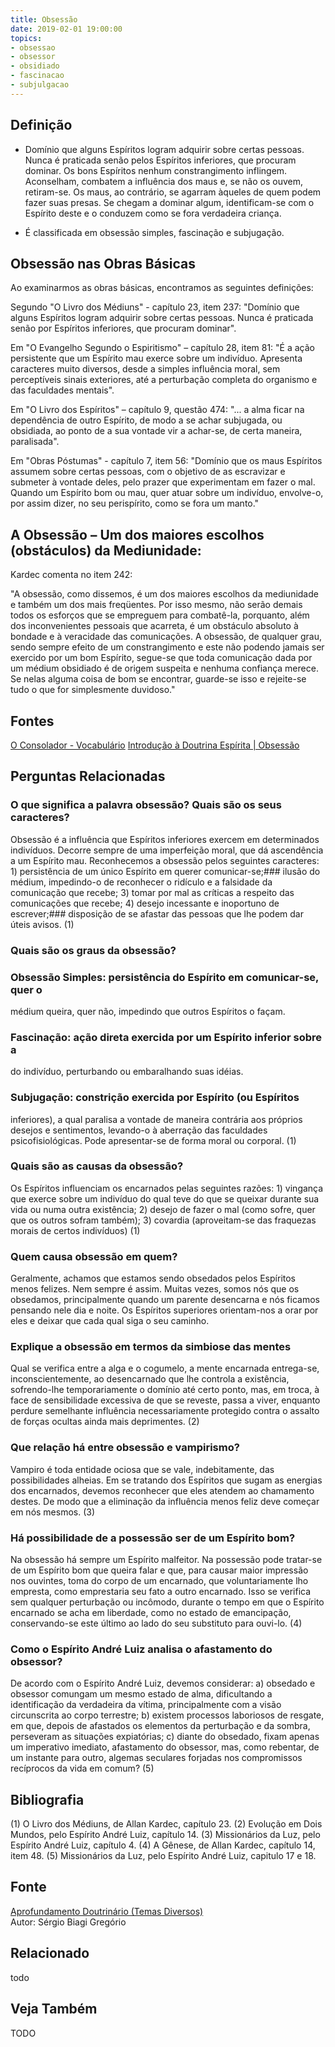 ```yaml
---
title: Obsessão
date: 2019-02-01 19:00:00
topics:
- obsessao
- obsessor
- obsidiado
- fascinacao
- subjulgacao
---
```


## Definição
* Domínio que alguns Espíritos logram adquirir sobre certas pessoas. Nunca é
praticada senão pelos Espíritos inferiores, que procuram dominar. Os bons
Espíritos nenhum constrangimento inflingem. Aconselham, combatem a influência
dos maus e, se não os ouvem, retiram-se. Os maus, ao contrário, se agarram
àqueles de quem podem fazer suas presas. Se chegam a dominar algum,
identificam-se com o Espírito deste e o conduzem como se fora verdadeira
criança. 

* É classificada em obsessão simples, fascinação e subjugação. 

## Obsessão nas Obras Básicas
Ao examinarmos as obras básicas, encontramos as seguintes definições:

Segundo "O Livro dos Médiuns" - capítulo 23, item 237: "Domínio que alguns
Espíritos logram adquirir sobre certas pessoas. Nunca é praticada senão por
Espíritos inferiores, que procuram dominar".

Em "O Evangelho Segundo o Espiritismo" – capítulo 28, item 81: "É a ação
persistente que um Espírito mau exerce sobre um indivíduo. Apresenta caracteres
muito diversos, desde a simples influência moral, sem perceptíveis sinais
exteriores, até a perturbação completa do organismo e das faculdades mentais".

Em "O Livro dos Espíritos" – capítulo 9, questão 474: "... a alma ficar na
dependência de outro Espírito, de modo a se achar subjugada, ou obsidiada, ao
ponto de a sua vontade vir a achar-se, de certa maneira, paralisada".

Em "Obras Póstumas" - capítulo 7, item 56: "Domínio que os maus Espíritos
assumem sobre certas pessoas, com o objetivo de as escravizar e submeter à
vontade deles, pelo prazer que experimentam em fazer o mal. Quando um Espírito
bom ou mau, quer atuar sobre um indivíduo, envolve-o, por assim dizer, no seu
perispírito, como se fora um manto."


## A Obsessão – Um dos maiores escolhos (obstáculos) da Mediunidade:
Kardec comenta no item 242:

"A obsessão, como dissemos, é um dos maiores escolhos da mediunidade e também um
dos mais freqüentes. Por isso mesmo, não serão demais todos os esforços que se
empreguem para combatê-la, porquanto, além dos inconvenientes pessoais que
acarreta, é um obstáculo absoluto à bondade e à veracidade das comunicações. A
obsessão, de qualquer grau, sendo sempre efeito de um constrangimento e este não
podendo jamais ser exercido por um bom Espírito, segue-se que toda comunicação
dada por um médium obsidiado é de origem suspeita e nenhuma confiança merece. Se
nelas alguma coisa de bom se encontrar, guarde-se isso e rejeite-se tudo o que
for simplesmente duvidoso."

## Fontes
[O Consolador - Vocabulário](http://www.oconsolador.com.br/linkfixo/vocabulario/principal.html)
[Introdução à Doutrina Espírita | Obsessão](https://introducaodoutrinaespirita.blogspot.com/2009/01/obsesso.html)


## Perguntas Relacionadas

### O que significa a palavra obsessão? Quais são os seus caracteres?
Obsessão é a influência que Espíritos inferiores exercem em
determinados indivíduos. Decorre sempre de uma imperfeição moral, que dá
ascendência a um Espírito mau. Reconhecemos a obsessão pelos seguintes
caracteres: 1) persistência de um único Espírito em querer comunicar-se;### ilusão do médium, impedindo-o de reconhecer o ridículo e a falsidade
da comunicação que recebe; 3) tomar por mal as críticas a respeito das
comunicações que recebe; 4) desejo incessante e inoportuno de escrever;### disposição de se afastar das pessoas que lhe podem dar úteis avisos.
(1)

### Quais são os graus da obsessão?
### Obsessão Simples: persistência do Espírito em comunicar-se, quer o
médium queira, quer não, impedindo que outros Espíritos o façam.
### Fascinação: ação direta exercida por um Espírito inferior sobre a
do indivíduo, perturbando ou embaralhando suas idéias.
### Subjugação: constrição exercida por Espírito (ou Espíritos
inferiores), a qual paralisa a vontade de maneira contrária aos próprios
desejos e sentimentos, levando-o à aberração das faculdades
psicofisiológicas. Pode apresentar-se de forma moral ou corporal. (1)

### Quais são as causas da obsessão?
Os Espíritos influenciam os encarnados pelas seguintes razões: 1)
vingança que exerce sobre um indivíduo do qual teve do que se queixar
durante sua vida ou numa outra existência; 2) desejo de fazer o mal
(como sofre, quer que os outros sofram também); 3) covardia
(aproveitam-se das fraquezas morais de certos indivíduos) (1)

### Quem causa obsessão em quem?
Geralmente, achamos que estamos sendo obsedados pelos Espíritos menos
felizes. Nem sempre é assim. Muitas vezes, somos nós que os obsedamos,
principalmente quando um parente desencarna e nós ficamos pensando nele
dia e noite. Os Espíritos superiores orientam-nos a orar por eles e
deixar que cada qual siga o seu caminho.

### Explique a obsessão em termos da simbiose das mentes

Qual se verifica entre a alga e o cogumelo, a mente encarnada
entrega-se, inconscientemente, ao desencarnado que lhe controla a
existência, sofrendo-lhe temporariamente o domínio até certo ponto, mas,
em troca, à face de sensibilidade excessiva de que se reveste, passa a
viver, enquanto perdure semelhante influência necessariamente protegido
contra o assalto de forças ocultas ainda mais deprimentes. (2)

### Que relação há entre obsessão e vampirismo?
Vampiro é toda entidade ociosa que se vale, indebitamente, das
possibilidades alheias. Em se tratando dos Espíritos que sugam as
energias dos encarnados, devemos reconhecer que eles atendem ao
chamamento destes. De modo que a eliminação da influência menos feliz
deve começar em nós mesmos. (3)

### Há possibilidade de a possessão ser de um Espírito bom?
Na obsessão há sempre um Espírito malfeitor. Na possessão pode tratar-se
de um Espírito bom que queira falar e que, para causar maior impressão
nos ouvintes, toma do corpo de um encarnado, que voluntariamente lho
empresta, como emprestaria seu fato a outro encarnado. Isso se verifica
sem qualquer perturbação ou incômodo, durante o tempo em que o Espírito
encarnado se acha em liberdade, como no estado de emancipação,
conservando-se este último ao lado do seu substituto para ouvi-lo. (4)

### Como o Espírito André Luiz analisa o afastamento do obsessor?
De acordo com o Espírito André Luiz, devemos considerar: a) obsedado e
obsessor comungam um mesmo estado de alma, dificultando a identificação
da verdadeira da vítima, principalmente com a visão circunscrita ao
corpo terrestre; b) existem processos laboriosos de resgate, em que,
depois de afastados os elementos da perturbação e da sombra, perseveram
as situações expiatórias; c) diante do obsedado, fixam apenas um
imperativo imediato, afastamento do obsessor, mas, como rebentar, de um
instante para outro, algemas seculares forjadas nos compromissos
recíprocos da vida em comum? (5)


## Bibliografia
(1) O Livro dos Médiuns, de Allan Kardec, capítulo 23.
(2) Evolução em Dois Mundos, pelo Espírito André Luiz, capítulo 14.
(3) Missionários da Luz, pelo Espírito André Luiz, capítulo 4.
(4) A Gênese, de Allan Kardec, capítulo 14, item 48.
(5) Missionários da Luz, pelo Espírito André Luiz, capitulo 17 e 18.

## Fonte
[Aprofundamento Doutrinário (Temas Diversos)](https://sites.google.com/view/aprofundamentodoutrinario/obsessão)  
Autor: Sérgio Biagi Gregório


## Relacionado
todo

## Veja Também
TODO
